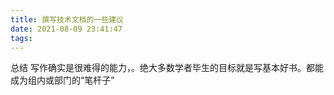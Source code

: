 ```yaml
---
title: 撰写技术文档的一些建议
date: 2021-08-09 23:41:47
tags:
---
```



总结
写作确实是很难得的能力，。绝大多数学者毕生的目标就是写基本好书。都能成为组内或部门的“笔杆子”
